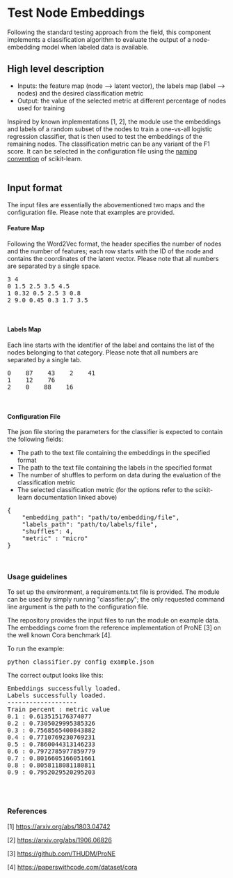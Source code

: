 # Test Node Embeddings 

Following the standard testing approach from the field, this component implements a classification algorithm to evaluate the output of a node-embedding model when labeled data is available. 

## High level description
- Inputs:  the feature map (node --> latent vector), the labels map (label --> nodes) and the desired classification metric
- Output: the value of the selected metric at different percentage of nodes used for training 

Inspired by known implementations [1, 2], the module use the embeddings and labels of a random subset of the nodes to train a one-vs-all logistic regression classifier, that is then used to test the embeddings of the remaining nodes. 
The classification metric can be any variant of the F1 score. It can be selected in the configuration file using the [naming convention](https://scikit-learn.org/stable/modules/generated/sklearn.metrics.f1_score.html) of scikit-learn. 
<br/>
<br/>

## Input format
The input files are essentially the abovementioned two maps and the configuration file. Please note that examples are provided. 

#### Feature Map
Following the Word2Vec format, the header specifies the number of nodes and the number of features; each row starts with the ID of the node and contains the coordinates of the latent vector. 
Please note that all numbers are separated by a single space. 
<pre>
3 4
0 1.5 2.5 3.5 4.5
1 0.32 0.5 2.5 3 0.8
2 9.0 0.45 0.3 1.7 3.5
</pre>
<br/>

#### Labels Map
Each line starts with the identifier of the label and contains the list of the nodes belonging to that category. 
Please note that all numbers are separated by a single tab. 
<pre>
0    87    43    2    41
1    12    76
2    0    88    16
</pre>
<br/>

#### Configuration File
The json file storing the parameters for the classifier is expected to contain the following fields: 
- The path to the text file containing the embeddings in the specified format
- The path to the text file containing the labels in the specified format
- The number of shuffles to perform on data during the evaluation of the classification metric
- The selected classification metric (for the options refer to the scikit-learn documentation linked above)
<pre>
{
    "embedding_path": "path/to/embedding/file",
    "labels_path": "path/to/labels/file",
    "shuffles": 4,
    "metric" : "micro"
}
</pre>
<br/>

### Usage guidelines
To set up the environment, a requirements.txt file is provided. 
The module can be used by simply running "classifier.py"; the only requested command line argument is the path to the configuration file. 


The repository provides the input files to run the module on example data. The embeddings come from the reference implementation of ProNE [3] on the well known Cora benchmark [4]. 

To run the example: 
<pre>
python classifier.py config_example.json
</pre>

The correct output looks like this: 
<pre>
Embeddings successfully loaded.
Labels successfully loaded.
-------------------
Train percent : metric value
0.1 : 0.613515176374077
0.2 : 0.7305029995385326
0.3 : 0.7568565400843882
0.4 : 0.7710769230769231
0.5 : 0.7860044313146233
0.6 : 0.7972785977859779
0.7 : 0.8016605166051661
0.8 : 0.8058118081180811
0.9 : 0.7952029520295203
</pre>

<br/>
<br/>

### References
[1] https://arxiv.org/abs/1803.04742

[2] https://arxiv.org/abs/1906.06826

[3] https://github.com/THUDM/ProNE

[4] https://paperswithcode.com/dataset/cora
